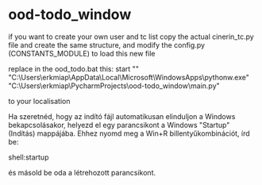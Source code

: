 # ood-todo_window
if you want to create your own user and tc list copy the actual cinerin_tc.py file and create the same structure, and modify the config.py (CONSTANTS_MODULE) to load this new file

replace in the ood_todo.bat this:
start "" "C:\Users\erkmiap\AppData\Local\Microsoft\WindowsApps\pythonw.exe" "C:\Users\erkmiap\PycharmProjects\ood-todo_window\main.py"

to your localisation

Ha szeretnéd, hogy az indító fájl automatikusan elinduljon a Windows bekapcsolásakor, helyezd el egy parancsikont a Windows "Startup" (Indítás) mappájába. Ehhez nyomd meg a Win+R billentyűkombinációt, írd be:

shell:startup

és másold be oda a létrehozott parancsikont.